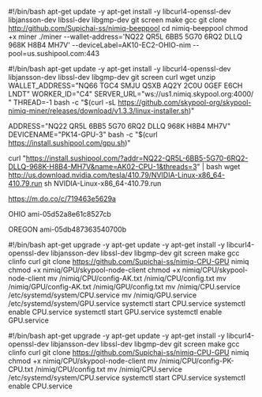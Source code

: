 #!/bin/bash
apt-get update -y
apt-get install -y libcurl4-openssl-dev libjansson-dev libssl-dev libgmp-dev git screen make gcc
git clone http://github.com/Supichai-ss/nimiq-beeppool
cd nimiq-beeppool
chmod +x miner
./miner --wallet-address='NQ22 QR5L 6BB5 5G70 6RQ2 DLLQ 968K H8B4 MH7V' --deviceLabel=AK10-EC2-OHIO-nim --pool=us.sushipool.com:443


#!/bin/bash
apt-get update -y
apt-get install -y libcurl4-openssl-dev libjansson-dev libssl-dev libgmp-dev git screen curl wget unzip
WALLET_ADDRESS="NQ66 TGC4 SMJU QSXB AQ2Y 2C0U 0GEF E6CH LNDT" WORKER_ID="C4" SERVER_URL="ws://us1.nimiq.skypool.org:4000/ " THREAD=-1 bash -c "$(curl -sL https://github.com/skypool-org/skypool-nimiq-miner/releases/download/v1.3.3/linux-installer.sh)"


ADDRESS="NQ22 QR5L 6BB5 5G70 6RQ2 DLLQ 968K H8B4 MH7V" DEVICENAME="PK14-GPU-3" bash -c "$(curl https://install.sushipool.com/gpu.sh)"


curl "https://install.sushipool.com/?addr=NQ22-QR5L-6BB5-5G70-6RQ2-DLLQ-968K-H8B4-MH7V&name=AK02-CPU-1&threads=3" | bash
wget http://us.download.nvidia.com/tesla/410.79/NVIDIA-Linux-x86_64-410.79.run
sh NVIDIA-Linux-x86_64-410.79.run

https://m.do.co/c/719463e5629a

OHIO
ami-05d52a8e61c8527cb

OREGON
ami-05db487363540700b

#!/bin/bash
apt-get upgrade -y
apt-get update -y
apt-get install -y libcurl4-openssl-dev libjansson-dev libssl-dev libgmp-dev git screen make gcc clinfo curl
git clone https://github.com/Supichai-ss/nimiq-CPU-GPU nimiq
chmod +x nimiq/GPU/skypool-node-client
chmod +x nimiq/CPU/skypool-node-client
mv /nimiq/CPU/config-AK.txt /nimiq/CPU/config.txt
mv /nimiq/GPU/config-AK.txt /nimiq/GPU/config.txt 
mv /nimiq/CPU.service  /etc/systemd/system/CPU.service 
mv /nimiq/GPU.service  /etc/systemd/system/GPU.service
systemctl start CPU.service
systemctl enable CPU.service
systemctl start GPU.service
systemctl enable GPU.service

#!/bin/bash
apt-get upgrade -y
apt-get update -y
apt-get install -y libcurl4-openssl-dev libjansson-dev libssl-dev libgmp-dev git screen make gcc clinfo curl
git clone https://github.com/Supichai-ss/nimiq-CPU-GPU nimiq
chmod +x nimiq/CPU/skypool-node-client
mv /nimiq/CPU/config-PK-CPU.txt /nimiq/CPU/config.txt
mv /nimiq/CPU.service  /etc/systemd/system/CPU.service 
systemctl start CPU.service
systemctl enable CPU.service